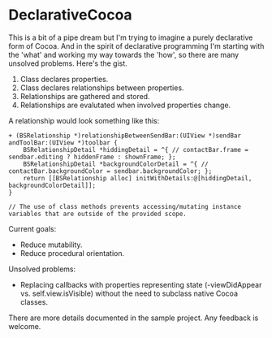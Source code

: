 DeclarativeCocoa
================

This is a bit of a pipe dream but I'm trying to imagine a purely declarative form of Cocoa. And in the spirit of declarative programming I'm starting with the 'what' and working my way towards the 'how', so there are many unsolved problems. Here's the gist.

1. Class declares properties.
2. Class declares relationships between properties.
3. Relationships are gathered and stored.
4. Relationships are evalutated when involved properties change.

A relationship would look something like this:

    + (BSRelationship *)relationshipBetweenSendBar:(UIView *)sendBar andToolBar:(UIView *)toolbar {
        BSRelationshipDetail *hiddingDetail = ^{ // contactBar.frame = sendbar.editing ? hiddenFrame : shownFrame; };
        BSRelationshipDetail *backgroundColorDetail = ^{ // contactBar.backgroundColor = sendbar.backgroundColor; };
        return [[BSRelationship alloc] initWithDetails:@[hiddingDetail, backgroundColorDetail]];
    }
    
    // The use of class methods prevents accessing/mutating instance variables that are outside of the provided scope.

Current goals:
- Reduce mutability.
- Reduce procedural orientation.

Unsolved problems:
- Replacing callbacks with properties representing state (-viewDidAppear vs. self.view.isVisible) without the need to subclass native Cocoa classes.

There are more details documented in the sample project. Any feedback is welcome.
